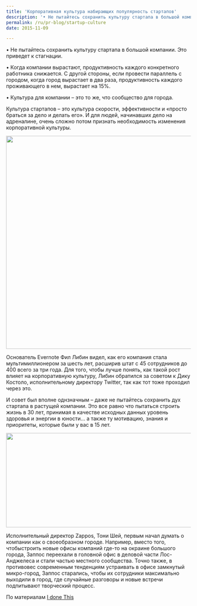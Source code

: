 ```yaml
---
title: 'Корпоративная культура набирающих популярность стартапов'
description: '• Не пытайтесь сохранить культуру стартапа в большой компании. Это приведет к стагнации.'
permalink: /ru/pr-blog/startup-culture
date: 2015-11-09

---
```


•	Не пытайтесь сохранить культуру стартапа в большой компании. Это приведет к стагнации.

•	Когда компании вырастают, продуктивность каждого конкретного работника снижается. С другой стороны, если провести параллель с городом, когда город вырастает в два раза, продуктивность каждого проживающего в нем, вырастает на 15%.

•	Культура для компании – это то же, что сообщество для города.

Культура стартапов – это культура скорости, эффективности и «просто браться за дело и делать его». И для людей, начинавших дело на адреналине, очень сложно потом признать необходимость изменения корпоративной культуры.

<img src="{{ site.assets }}/upload/16748704527_bc36c32734_o.jpg" alt="" class="post__img" width="580" height="580">

Основатель Evernote Фил Либин видел, как его компания стала мультимиллионером за шесть лет, расширив штат с 45 сотрудников до 400 всего за три года. Для того, чтобы лучше понять, как такой рост влияет на корпоративную культуру, Либин обратился за советом к Дику Костоло, исполнительному директору Twitter, так как тот тоже проходил через это.

И совет был вполне однзначным – даже не пытайтесь сохранить дух стартапа в растущей компании. Это все равно что пытаться строить жизнь в 30 лет, принимая в качестве исходных данных уровень здоровья и энергии в юности… а также ту мотивацию, знания и приоритеты, которые были у вас в 15 лет.

<img src="{{ site.assets }}/upload/roller-coaster-365770_960_720.jpg" alt="" class="post__img" width="580" height="257">

Исполнительный директор Zappos, Тони Шей,  первым начал думать о компании как  о своеобразном городе. Например, вместо того, чтобыстроить новые офисы компаний где-то на окраине большого города, Заппос переехали в головной офис в деловой части Лос-Анджелеса и стали частью местного сообщества. Точно также, в противовес современным тенденциям устраивать в офисе замкнутый микро-город, Заппос старались, чтобы их сотрудники максимально выходили в город, где случайные разговоры и новые встречи подпитывают творческий процесс.

По материалам <a href="http://blog.idonethis.com/unexpected-advice-on-preserving-startup-culture/">I done This</a>

